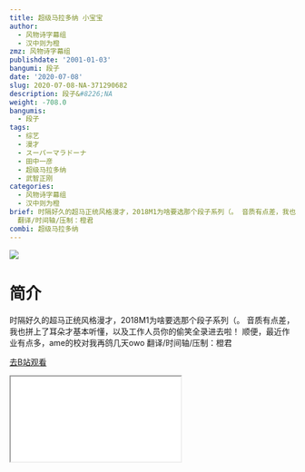 ```yaml
---
title: 超级马拉多纳 小宝宝
author:
  - 风物诗字幕组
  - 汉中则为橙
zmz: 风物诗字幕组
publishdate: '2001-01-03'
bangumi: 段子
date: '2020-07-08'
slug: 2020-07-08-NA-371290682
description: 段子&#8226;NA
weight: -708.0
bangumis:
  - 段子
tags:
  - 综艺
  - 漫才
  - スーパーマラドーナ
  - 田中一彦
  - 超级马拉多纳
  - 武智正刚
categories:
  - 风物诗字幕组
  - 汉中则为橙
brief: 时隔好久的超马正统风格漫才，2018M1为啥要选那个段子系列（。 音质有点差，我也拼上了耳朵才基本听懂，以及工作人员你的偷笑全录进去啦！ 顺便，最近作业有点多，ame的校对我再鸽几天owo
  翻译/时间轴/压制：橙君
combi: 超级马拉多纳
---
```

![](https://raw.githubusercontent.com/tcgriffith/owaraisite/master/static/tmpimg/16e520a9922ba9339f8593f57f1cb8d0c9f56247.jpg.480.jpg)
# 简介  
时隔好久的超马正统风格漫才，2018M1为啥要选那个段子系列（。
音质有点差，我也拼上了耳朵才基本听懂，以及工作人员你的偷笑全录进去啦！
顺便，最近作业有点多，ame的校对我再鸽几天owo
翻译/时间轴/压制：橙君  

[去B站观看](https://www.bilibili.com/video/av371290682/)
<div class ="resp-container"><iframe class="testiframe" src="//player.bilibili.com/player.html?aid=371290682"", scrolling="no", allowfullscreen="true" > </iframe></div> 
